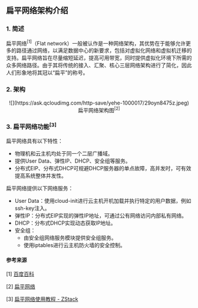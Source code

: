 ## 扁平网络架构介绍

### 1. 简述
扁平网络<sup>[1]</sup>（Flat network）一般被认作是一种网络架构，其优势在于能够允许更多的路径通过网络，以满足数据中心的新要求，包括对虚拟化网络和虚拟机迁移的支持。扁平网络旨在尽量缩短延迟，提高可用带宽，同时提供虚拟化环境下所需的众多网络路径。由于其将传统的接入、汇聚、核心三层网络架构进行了简化，因此人们形象地将其冠以“扁平”的称号。

### 2. 架构

<center> ![](https://ask.qcloudimg.com/http-save/yehe-1000017/29oyn8475z.jpeg)</center>

<center> 扁平网络架构图<sup>[2]</sup> </center>

### 3. 扁平网络功能<sup>[3]</sup>
扁平网络具有以下特性：

-	物理机和云主机均处于同一个二层广播域。
-	提供User Data、弹性IP、DHCP、安全组等服务。
-	分布式EIP、分布式DHCP可规避DHCP服务器的单点故障，高并发时，可有效提高系统整体并发性。

扁平网络提供以下网络服务：

-	User Data：使用cloud-init进行云主机开机加载并执行特定的用户数据，例如ssh-key注入。
-	弹性IP：分布式EIP实现的弹性IP地址，可通过公有网络访问内部私有网络。
-	DHCP：分布式DHCP实现动态获取IP地址。
-	安全组：
	-	由安全组网络服务模块提供安全组服务。
	-	使用iptables进行云主机防火墙的安全控制。

#### 参考来源
[1] [百度百科](https://baike.baidu.com/item/%E6%89%81%E5%B9%B3%E7%BD%91%E7%BB%9C)

[2] [扁平网络](https://cloud.tencent.com/developer/news/81801)

[3] [扁平网络使用教程 - ZStack](https://www.zstack.io/docs/2.4.0/pdf-cn/PD4019%20ZStack%20V2.4.0%20%E6%89%81%E5%B9%B3%E7%BD%91%E7%BB%9C%20%E4%BD%BF%E7%94%A8%E6%95%99%E7%A8%8B.pdf)